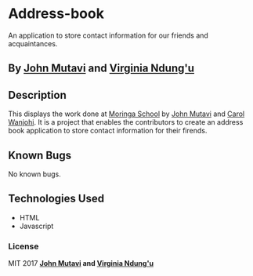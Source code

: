 # Address-book
An application to store contact information for our friends and acquaintances.

## By **[John Mutavi](https://github.com/jonnygovish) and [Virginia Ndung'u](https://virginiandungu1.github.io)**

## Description
This displays the work done at [Moringa School](http://moringaschool.com/) by [John Mutavi](https://github.com/jonnygovish) and [Carol Wanjohi](https://carolwanjohi.github.io/). It is a project that enables the contributors to create an address book application to store contact information for their firends.
## Known Bugs

No known bugs.

## Technologies Used

* HTML
* Javascript

### License

MIT 2017 **[John Mutavi](https://github.com/jonnygovish) and [Virginia Ndung'u](https://virginiandungu1.github.io)**
